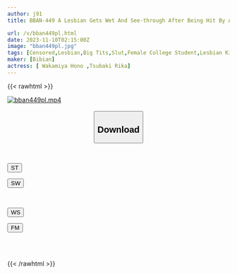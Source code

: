 ```yaml
---
author: j91
title: BBAN-449 A Lesbian Gets Wet And See-through After Being Hit By A Sudden Torrential Downpour. She's Seduced By The Senior She Admires With Her Drenched Big Breasts... An Unparalleled Lesbian Intercourse Where All Reason Is Blown Away And They Seek Each Other Out.

url: /v/bban449pl.html
date: 2023-11-10T02:15:00Z
image: "bban449pl.jpg"
tags: [Censored,Lesbian,Big Tits,Slut,Female College Student,Lesbian Kiss	 ]
maker: [Bibian]
actress: [ Wakamiya Hono ,Tsubaki Rika]
---
```



{{< rawhtml >}}

<div class="video" data-videoid="MyqmpVqVpwCmVMZ">
    <a href="javascript:;">
        <img src="https://my.j91.asia/v/bban449pl.jpg" width="WIDTH" height="HEIGHT" alt="bban449pl.mp4" loading="lazy">
    </a>
</div>

<script type="text/javascript" src="https://j91.asia/asset/on-demand-st.js"></script>

<br>
  <link rel="stylesheet" href="https://j91.asia/asset/bs5.css">
  
  <center>
  <button class="btn btn-primary" type="button" data-bs-toggle="collapse" data-bs-target=".multi-collapse" aria-expanded="false" aria-controls="multiCollapseExample1 multiCollapseExample2"><h2>Download</h2></button></center>
</p>
<div class="row">
  <div class="col">
    <div class="collapse multi-collapse" id="multiCollapseExample1">
      <div class="card card-body">
	      	      <br>
<div class="buttons">  
<p><a href="https://streamtape.to/v/MyqmpVqVpwCmVMZ" target="_blank"><button class="btn-hover color-3"><i class="fa fa-download"></i> ST</button></a></p>
<p><a href="https://sfastwish.com/pnv1jcc3v37v" target="_blank"><button class="btn-hover color-2"><i class="fa fa-download"></i> SW</button></a></p></div>
    </div>
  </div>
</div>
  <div class="col">
    <div class="collapse multi-collapse" id="multiCollapseExample2">
      <div class="card card-body">
	      <br>
<div class="buttons">
<p><a href="javascript:;" target="_blank"><button class="btn-hover color-9"><i class="fa fa-download"></i> WS</button></a></p>
<p><a href="javascript:;" target="_blank"><button class="btn-hover color-8"><i class="fa fa-download"></i> FM</button></a></p></div>
<br><br>
      </div>
    </div>
  </div>
</div>

{{< /rawhtml >}}

